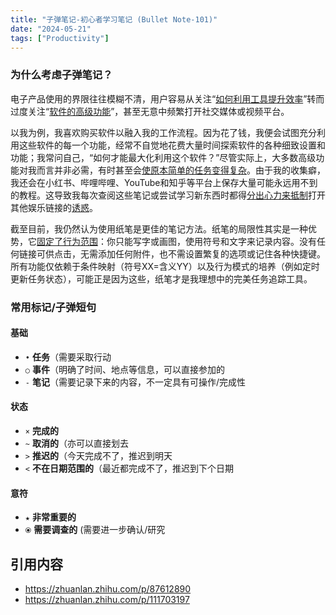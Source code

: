 ```yaml
---
title: "子弹笔记-初心者学习笔记 (Bullet Note-101)"
date: "2024-05-21"
tags: ["Productivity"]
---
```






### 为什么考虑子弹笔记？

电子产品使用的界限往往模糊不清，用户容易从关注“<u>如何利用工具提升效率</u>”转而过度关注“<u>软件的高级功能</u>”，甚至无意中频繁打开社交媒体或视频平台。

以我为例，我喜欢购买软件以融入我的工作流程。因为花了钱，我便会试图充分利用这些软件的每一个功能，经常不自觉地花费大量时间探索软件的各种细致设置和功能；我常问自己，“如何才能最大化利用这个软件？”尽管实际上，大多数高级功能对我而言并非必需，有时甚至会<u>使原本简单的任务变得复杂</u>。由于我的收集癖，我还会在小红书、哔哩哔哩、YouTube和知乎等平台上保存大量可能永远用不到的教程。这导致我每次查阅这些笔记或尝试学习新东西时都得<u>分出心力来抵制</u>打开其他娱乐链接的<u>诱惑</u>。

截至目前，我仍然认为使用纸笔是更佳的笔记方法。纸笔的局限性其实是一种优势，它<u>固定了行为范围</u>：你只能写字或画图，使用符号和文字来记录内容。没有任何链接可供点击，无需添加任何附件，也不需设置繁复的选项或记住各种快捷键。所有功能仅依赖于条件映射（符号XX=含义YY）以及行为模式的培养（例如定时更新任务状态），可能正是因为这些，纸笔才是我理想中的完美任务追踪工具。



### 常用标记/子弹短句

#### 基础

-   `•`  **任务**（需要采取行动
-   `○`  **事件**（明确了时间、地点等信息，可以直接参加的
-   `-`  **笔记**（需要记录下来的内容，不一定具有可操作/完成性

#### 状态

-   `×` **完成的**
-   `~` **取消的**（亦可以直接划去
-   `>` **推迟的**（今天完成不了，推迟到明天
-   `<` **不在日期范围的**（最近都完成不了，推迟到下个日期

#### 意符

-   `★` **非常重要的**
-   `⦿` **需要调查的** (需要进一步确认/研究





## 引用内容

-   https://zhuanlan.zhihu.com/p/87612890
-   https://zhuanlan.zhihu.com/p/111703197







